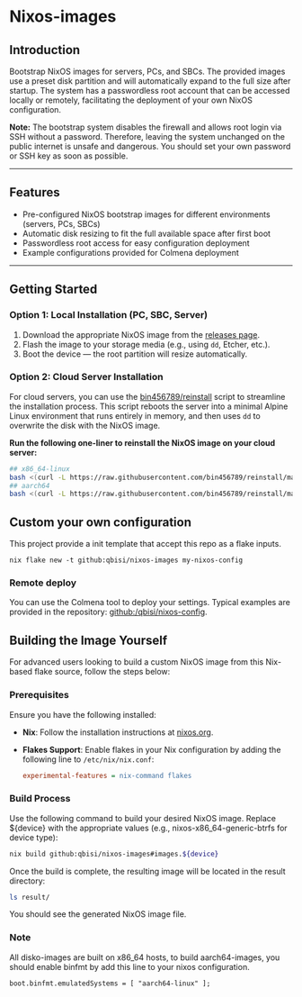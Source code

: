 # Nixos-images

## Introduction

Bootstrap NixOS images for servers, PCs, and SBCs. The provided images use a preset disk partition and will automatically expand to the full size after startup. The system has a passwordless root account that can be accessed locally or remotely, facilitating the deployment of your own NixOS configuration.

**Note:** The bootstrap system disables the firewall and allows root login via SSH without a password. Therefore, leaving the system unchanged on the public internet is unsafe and dangerous. You should set your own password or SSH key as soon as possible.

---

## Features

- Pre-configured NixOS bootstrap images for different environments (servers, PCs, SBCs)
- Automatic disk resizing to fit the full available space after first boot
- Passwordless root access for easy configuration deployment
- Example configurations provided for Colmena deployment

---

## Getting Started

### Option 1: Local Installation (PC, SBC, Server)

1. Download the appropriate NixOS image from the [releases page](#link-to-releases).
2. Flash the image to your storage media (e.g., using `dd`, Etcher, etc.).
3. Boot the device — the root partition will resize automatically.

### Option 2: Cloud Server Installation

For cloud servers, you can use the [bin456789/reinstall](https://github.com/bin456789/reinstall) script to streamline the installation process. This script reboots the server into a minimal Alpine Linux environment that runs entirely in memory, and then uses `dd` to overwrite the disk with the NixOS image.

**Run the following one-liner to reinstall the NixOS image on your cloud server:**

```bash
## x86_64-linux
bash <(curl -L https://raw.githubusercontent.com/bin456789/reinstall/main/reinstall.sh) dd --password 123@@@ --img=https://github.com/qbisi/nixos-images/releases/download/20241101/nixos-x86_64-generic.raw.xz && reboot
## aarch64
bash <(curl -L https://raw.githubusercontent.com/bin456789/reinstall/main/reinstall.sh) dd --password 123@@@ --img=https://github.com/qbisi/nixos-images/releases/download/20241101/nixos-aarch64-uefi.raw.xz && reboot
```

## Custom your own configuration
This project provide a init template that accept this repo as a flake inputs.
```
nix flake new -t github:qbisi/nixos-images my-nixos-config
```

### Remote deploy
You can use the Colmena tool to deploy your settings. Typical examples are provided in the repository: [github:/qbisi/nixos-config](https://github.com/qbisi/nixos-config).

## Building the Image Yourself

For advanced users looking to build a custom NixOS image from this Nix-based flake source, follow the steps below:

### Prerequisites

Ensure you have the following installed:

- **Nix**: Follow the installation instructions at [nixos.org](https://nixos.org/download.html).
- **Flakes Support**: Enable flakes in your Nix configuration by adding the following line to `/etc/nix/nix.conf`:

  ```ini
  experimental-features = nix-command flakes
  ```

### Build Process

Use the following command to build your desired NixOS image. Replace ${device} with the appropriate values (e.g., nixos-x86_64-generic-btrfs for device type):

```bash
nix build github:qbisi/nixos-images#images.${device}
```

Once the build is complete, the resulting image will be located in the result directory:
```bash
ls result/
```
You should see the generated NixOS image file.

### Note
All disko-images are built on x86_64 hosts, to build aarch64-images, you should enable binfmt by add this line to your nixos configuration.
```
boot.binfmt.emulatedSystems = [ "aarch64-linux" ];
```
